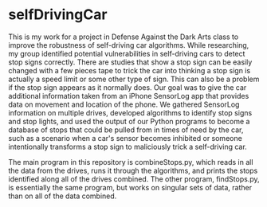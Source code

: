 # selfDrivingCar
This is my work for a project in Defense Against the Dark Arts class to improve the robustness of self-driving car algorithms.  While researching, my group identified potential vulnerabilities in self-driving cars to detect stop signs correctly.  There are studies that show a stop sign can be easily changed with a few pieces tape to trick the car into thinking a stop sign is actually a speed limit or some other type of sign.  This can also be a problem if the stop sign appears as it normally does.  Our goal was to give the car additional information taken from an iPhone SensorLog app that provides data on movement and location of the phone.  We gathered SensorLog information on multiple drives, developed algorithms to identify stop signs and stop lights, and used the output of our Python programs to become a database of stops that could be pulled from in times of need by the car, such as a scenario when a car's sensor becomes inhibited or someone intentionally transforms a stop sign to maliciously trick a self-driving car.

The main program in this repository is combineStops.py, which reads in all the data from the drives, runs it through the algorithms, and prints the stops identified along all of the drives combined.  The other program, findStops.py, is essentially the same program, but works on singular sets of data, rather than on all of the data combined.
